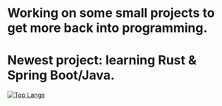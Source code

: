 # Working on some small projects to get more back into programming.
# Newest project: learning Rust & Spring Boot/Java.
[![Top Langs](https://github-readme-stats.vercel.app/api/top-langs/?username=RistoFlink&exclude_repo=Test-Automation&langs_count=8&layout=donut&&hide=scss)](https://github.com/anuraghazra/github-readme-stats)
